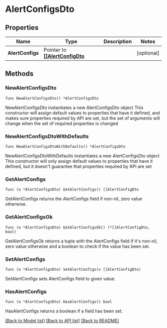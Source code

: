 # AlertConfigsDto

## Properties

Name | Type | Description | Notes
------------ | ------------- | ------------- | -------------
**AlertConfigs** | Pointer to [**[]AlertConfigDto**](AlertConfigDto.md) |  | [optional] 

## Methods

### NewAlertConfigsDto

`func NewAlertConfigsDto() *AlertConfigsDto`

NewAlertConfigsDto instantiates a new AlertConfigsDto object
This constructor will assign default values to properties that have it defined,
and makes sure properties required by API are set, but the set of arguments
will change when the set of required properties is changed

### NewAlertConfigsDtoWithDefaults

`func NewAlertConfigsDtoWithDefaults() *AlertConfigsDto`

NewAlertConfigsDtoWithDefaults instantiates a new AlertConfigsDto object
This constructor will only assign default values to properties that have it defined,
but it doesn't guarantee that properties required by API are set

### GetAlertConfigs

`func (o *AlertConfigsDto) GetAlertConfigs() []AlertConfigDto`

GetAlertConfigs returns the AlertConfigs field if non-nil, zero value otherwise.

### GetAlertConfigsOk

`func (o *AlertConfigsDto) GetAlertConfigsOk() (*[]AlertConfigDto, bool)`

GetAlertConfigsOk returns a tuple with the AlertConfigs field if it's non-nil, zero value otherwise
and a boolean to check if the value has been set.

### SetAlertConfigs

`func (o *AlertConfigsDto) SetAlertConfigs(v []AlertConfigDto)`

SetAlertConfigs sets AlertConfigs field to given value.

### HasAlertConfigs

`func (o *AlertConfigsDto) HasAlertConfigs() bool`

HasAlertConfigs returns a boolean if a field has been set.


[[Back to Model list]](../README.md#documentation-for-models) [[Back to API list]](../README.md#documentation-for-api-endpoints) [[Back to README]](../README.md)


